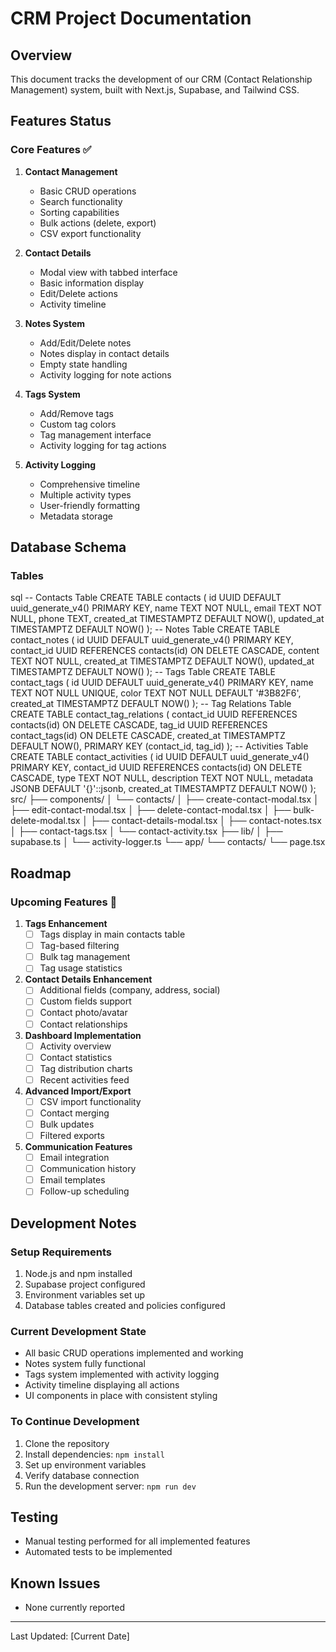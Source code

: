 # CRM Project Documentation

## Overview
This document tracks the development of our CRM (Contact Relationship Management) system, built with Next.js, Supabase, and Tailwind CSS.

## Features Status

### Core Features ✅
1. **Contact Management**
   - Basic CRUD operations
   - Search functionality
   - Sorting capabilities
   - Bulk actions (delete, export)
   - CSV export functionality

2. **Contact Details**
   - Modal view with tabbed interface
   - Basic information display
   - Edit/Delete actions
   - Activity timeline

3. **Notes System**
   - Add/Edit/Delete notes
   - Notes display in contact details
   - Empty state handling
   - Activity logging for note actions

4. **Tags System**
   - Add/Remove tags
   - Custom tag colors
   - Tag management interface
   - Activity logging for tag actions

5. **Activity Logging**
   - Comprehensive timeline
   - Multiple activity types
   - User-friendly formatting
   - Metadata storage

## Database Schema

### Tables 
sql
-- Contacts Table
CREATE TABLE contacts (
id UUID DEFAULT uuid_generate_v4() PRIMARY KEY,
name TEXT NOT NULL,
email TEXT NOT NULL,
phone TEXT,
created_at TIMESTAMPTZ DEFAULT NOW(),
updated_at TIMESTAMPTZ DEFAULT NOW()
);
-- Notes Table
CREATE TABLE contact_notes (
id UUID DEFAULT uuid_generate_v4() PRIMARY KEY,
contact_id UUID REFERENCES contacts(id) ON DELETE CASCADE,
content TEXT NOT NULL,
created_at TIMESTAMPTZ DEFAULT NOW(),
updated_at TIMESTAMPTZ DEFAULT NOW()
);
-- Tags Table
CREATE TABLE contact_tags (
id UUID DEFAULT uuid_generate_v4() PRIMARY KEY,
name TEXT NOT NULL UNIQUE,
color TEXT NOT NULL DEFAULT '#3B82F6',
created_at TIMESTAMPTZ DEFAULT NOW()
);
-- Tag Relations Table
CREATE TABLE contact_tag_relations (
contact_id UUID REFERENCES contacts(id) ON DELETE CASCADE,
tag_id UUID REFERENCES contact_tags(id) ON DELETE CASCADE,
created_at TIMESTAMPTZ DEFAULT NOW(),
PRIMARY KEY (contact_id, tag_id)
);
-- Activities Table
CREATE TABLE contact_activities (
id UUID DEFAULT uuid_generate_v4() PRIMARY KEY,
contact_id UUID REFERENCES contacts(id) ON DELETE CASCADE,
type TEXT NOT NULL,
description TEXT NOT NULL,
metadata JSONB DEFAULT '{}'::jsonb,
created_at TIMESTAMPTZ DEFAULT NOW()
);
src/
├── components/
│ └── contacts/
│ ├── create-contact-modal.tsx
│ ├── edit-contact-modal.tsx
│ ├── delete-contact-modal.tsx
│ ├── bulk-delete-modal.tsx
│ ├── contact-details-modal.tsx
│ ├── contact-notes.tsx
│ ├── contact-tags.tsx
│ └── contact-activity.tsx
├── lib/
│ ├── supabase.ts
│ └── activity-logger.ts
└── app/
└── contacts/
└── page.tsx


## Roadmap

### Upcoming Features 🚀
1. **Tags Enhancement**
   - [ ] Tags display in main contacts table
   - [ ] Tag-based filtering
   - [ ] Bulk tag management
   - [ ] Tag usage statistics

2. **Contact Details Enhancement**
   - [ ] Additional fields (company, address, social)
   - [ ] Custom fields support
   - [ ] Contact photo/avatar
   - [ ] Contact relationships

3. **Dashboard Implementation**
   - [ ] Activity overview
   - [ ] Contact statistics
   - [ ] Tag distribution charts
   - [ ] Recent activities feed

4. **Advanced Import/Export**
   - [ ] CSV import functionality
   - [ ] Contact merging
   - [ ] Bulk updates
   - [ ] Filtered exports

5. **Communication Features**
   - [ ] Email integration
   - [ ] Communication history
   - [ ] Email templates
   - [ ] Follow-up scheduling

## Development Notes

### Setup Requirements
1. Node.js and npm installed
2. Supabase project configured
3. Environment variables set up
4. Database tables created and policies configured

### Current Development State
- All basic CRUD operations implemented and working
- Notes system fully functional
- Tags system implemented with activity logging
- Activity timeline displaying all actions
- UI components in place with consistent styling

### To Continue Development
1. Clone the repository
2. Install dependencies: `npm install`
3. Set up environment variables
4. Verify database connection
5. Run the development server: `npm run dev`

## Testing
- Manual testing performed for all implemented features
- Automated tests to be implemented

## Known Issues
- None currently reported

---

Last Updated: [Current Date]